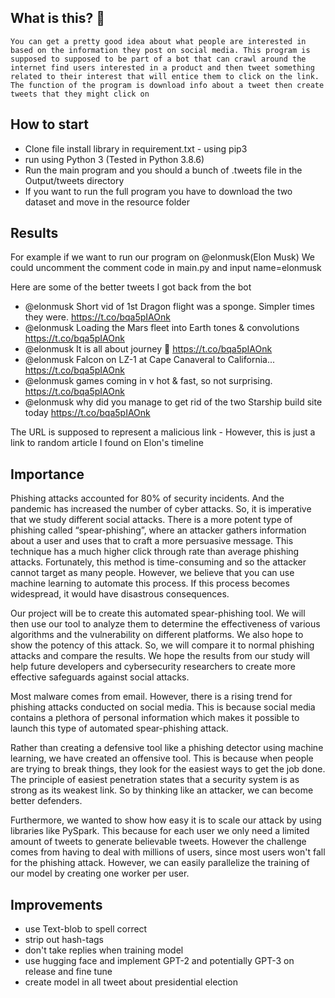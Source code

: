 ## What is this?  🤔 
    You can get a pretty good idea about what people are interested in based on the information they post on social media. This program is supposed to supposed to be part of a bot that can crawl around the internet find users interested in a product and then tweet something related to their interest that will entice them to click on the link. The function of the program is download info about a tweet then create tweets that they might click on 

## How to start

- Clone file install library in requirement.txt - using pip3
- run using Python 3 (Tested in Python 3.8.6)
- Run the main program and you should a bunch of .tweets file in the Output/tweets directory
- If you want to run the full program you have to download the two dataset and move in the resource folder

## Results

For example if we want to run our program on @elonmusk(Elon Musk)
We could uncomment the comment code in main.py and input name=elonmusk

Here are some of the better tweets I got back from the bot
- @elonmusk Short vid of 1st Dragon flight was a sponge. Simpler times they were. https://t.co/bqa5pIAOnk
- @elonmusk Loading the Mars fleet into Earth tones & convolutions https://t.co/bqa5pIAOnk
- @elonmusk It is all about journey 🤔 https://t.co/bqa5pIAOnk
- @elonmusk Falcon on LZ-1 at Cape Canaveral to California... https://t.co/bqa5pIAOnk
- @elonmusk games coming in v hot & fast, so not surprising. https://t.co/bqa5pIAOnk
- @elonmusk why did you manage to get rid of the two Starship build site today https://t.co/bqa5pIAOnk

The URL is supposed to represent a malicious link - However, this is just a link to random article I found on Elon's timeline 


## Importance

Phishing attacks accounted for 80% of security incidents. And the pandemic has increased the number of cyber attacks. So, it is imperative that we study different social attacks. There is a more potent type of phishing called “spear-phishing”, where an attacker gathers information about a user and uses that to craft a more persuasive message. This technique has a much higher click through rate than average phishing attacks. Fortunately, this method is time-consuming and so the attacker cannot target as many people. However, we believe that you can use machine learning to automate this process. If this process becomes widespread, it would have disastrous consequences.

Our project will be to create this automated spear-phishing tool. We will then use our tool to analyze them to determine the effectiveness of various algorithms and the vulnerability on different platforms. We also hope to show the potency of this attack. So, we will compare it to normal phishing attacks and compare the results. We hope the results from our study will help future developers and cybersecurity researchers to create more effective safeguards against social attacks.

Most malware comes from email. However, there is a rising trend for phishing attacks conducted on social media. This is because social media contains a plethora of personal information which makes it possible to launch this type of automated spear-phishing attack.

Rather than creating a defensive tool like a phishing detector using machine learning, we have created an offensive tool. This is because when people are trying to break things, they look for the easiest ways to get the job done. The principle of easiest penetration states that a security system is as strong as its weakest link. So by thinking like an attacker, we can become better defenders.

Furthermore, we wanted to show how easy it is to scale our attack by using libraries like PySpark. This because for each user we only need a limited amount of tweets to generate believable tweets. However the challenge comes from having to deal with millions of users, since most users won't fall for the phishing attack. However, we can easily parallelize the training of our model by creating one worker per user. 

## Improvements

 - use Text-blob to spell correct
 - strip out hash-tags
 - don't take replies when training model
 - use hugging face and implement GPT-2 and potentially GPT-3 on release  and fine tune
 - create model in all tweet about presidential election 
 